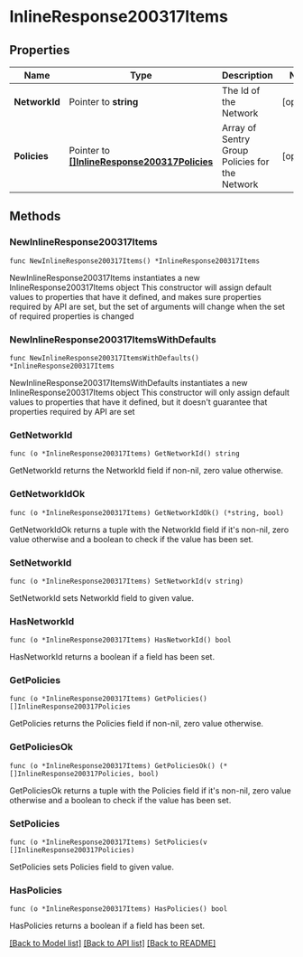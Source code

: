 # InlineResponse200317Items

## Properties

Name | Type | Description | Notes
------------ | ------------- | ------------- | -------------
**NetworkId** | Pointer to **string** | The Id of the Network | [optional] 
**Policies** | Pointer to [**[]InlineResponse200317Policies**](InlineResponse200317Policies.md) | Array of Sentry Group Policies for the Network | [optional] 

## Methods

### NewInlineResponse200317Items

`func NewInlineResponse200317Items() *InlineResponse200317Items`

NewInlineResponse200317Items instantiates a new InlineResponse200317Items object
This constructor will assign default values to properties that have it defined,
and makes sure properties required by API are set, but the set of arguments
will change when the set of required properties is changed

### NewInlineResponse200317ItemsWithDefaults

`func NewInlineResponse200317ItemsWithDefaults() *InlineResponse200317Items`

NewInlineResponse200317ItemsWithDefaults instantiates a new InlineResponse200317Items object
This constructor will only assign default values to properties that have it defined,
but it doesn't guarantee that properties required by API are set

### GetNetworkId

`func (o *InlineResponse200317Items) GetNetworkId() string`

GetNetworkId returns the NetworkId field if non-nil, zero value otherwise.

### GetNetworkIdOk

`func (o *InlineResponse200317Items) GetNetworkIdOk() (*string, bool)`

GetNetworkIdOk returns a tuple with the NetworkId field if it's non-nil, zero value otherwise
and a boolean to check if the value has been set.

### SetNetworkId

`func (o *InlineResponse200317Items) SetNetworkId(v string)`

SetNetworkId sets NetworkId field to given value.

### HasNetworkId

`func (o *InlineResponse200317Items) HasNetworkId() bool`

HasNetworkId returns a boolean if a field has been set.

### GetPolicies

`func (o *InlineResponse200317Items) GetPolicies() []InlineResponse200317Policies`

GetPolicies returns the Policies field if non-nil, zero value otherwise.

### GetPoliciesOk

`func (o *InlineResponse200317Items) GetPoliciesOk() (*[]InlineResponse200317Policies, bool)`

GetPoliciesOk returns a tuple with the Policies field if it's non-nil, zero value otherwise
and a boolean to check if the value has been set.

### SetPolicies

`func (o *InlineResponse200317Items) SetPolicies(v []InlineResponse200317Policies)`

SetPolicies sets Policies field to given value.

### HasPolicies

`func (o *InlineResponse200317Items) HasPolicies() bool`

HasPolicies returns a boolean if a field has been set.


[[Back to Model list]](../README.md#documentation-for-models) [[Back to API list]](../README.md#documentation-for-api-endpoints) [[Back to README]](../README.md)


